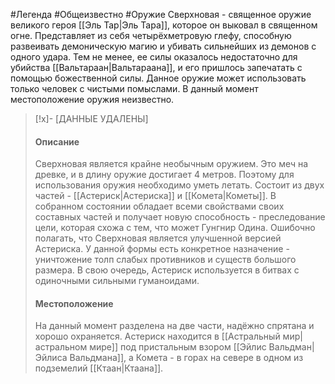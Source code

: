 #Легенда #Общеизвестно #Оружие 
Сверхновая - священное оружие великого героя [[Эль Тар|Эль Тара]], которое он выковал в священном огне. Представляет из себя четырёхметровую глефу, способную развеивать демоническую магию и убивать сильнейших из демонов с одного удара. Тем не менее, ее силы оказалось недостаточно для убийства [[Вальтараан|Вальтараана]], и его пришлось запечатать с помощью божественной силы. Данное оружие может использовать только человек с чистыми помыслами. В данный момент местоположение оружия неизвестно.

>[!x]- [ДАННЫЕ УДАЛЕНЫ]
>#### Описание
>Сверхновая является крайне необычным оружием. Это меч на древке, и в длину оружие достигает 4 метров. Поэтому для использования оружия необходимо уметь летать. Состоит из двух частей - [[Астериск|Астериска]] и [[Комета|Кометы]]. В собранном состоянии обладает всеми свойствами своих составных частей и получает новую способность - преследование цели, которая схожа с тем, что может Гунгнир Одина. Ошибочно полагать, что Сверхновая является улучшенной версией Астериска. У данной формы есть конкретное назначение - уничтожение толп слабых противников и существ большого размера. В свою очередь, Астериск используется в битвах с одиночными сильными гуманоидами.
>#### Местоположение
>На данный момент разделена на две части, надёжно спрятана и хорошо охраняется.
>Астериск находится в [[Астральный мир|астральном мире]] под пристальным взором [[Эйлис Вальдман|Эйлиса Вальдмана]], а Комета - в горах на севере в одном из подземелий [[Ктаан|Ктаана]].